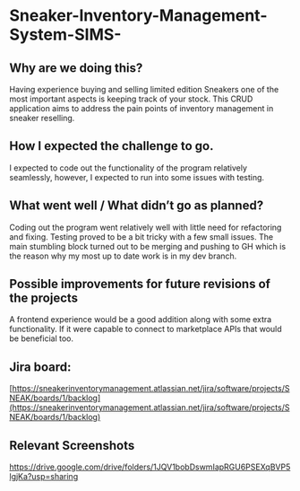 # Sneaker-Inventory-Management-System-SIMS-

## Why are we doing this?

Having experience buying and selling limited edition Sneakers one of the most important aspects is keeping track of your stock. This CRUD application aims to address the pain points of inventory management in sneaker reselling.

## How I expected the challenge to go.

I expected to code out the functionality of the program relatively seamlessly, however, I expected to run into some issues with testing. 

## What went well / What didn’t go as planned?

Coding out the program went relatively well with little need for refactoring and fixing. Testing proved to be a bit tricky with a few small issues. The main stumbling block turned out to be merging and pushing to GH which is the reason why my most up to date work is in my dev branch.

## Possible improvements for future revisions of the projects

A frontend experience would be a good addition along with some extra functionality. If it were capable to connect to marketplace APIs that would be beneficial too.

## Jira board:

[https://sneakerinventorymanagement.atlassian.net/jira/software/projects/SNEAK/boards/1/backlog](https://sneakerinventorymanagement.atlassian.net/jira/software/projects/SNEAK/boards/1/backlog)

## Relevant Screenshots

https://drive.google.com/drive/folders/1JQV1bobDswmIapRGU6PSEXqBVP5lgjKa?usp=sharing
